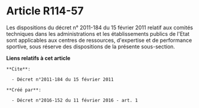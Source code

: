 # Article R114-57

Les dispositions du décret n° 2011-184 du 15 février 2011 relatif aux comités techniques dans les administrations et les
établissements publics de l'Etat sont applicables aux centres de ressources, d'expertise et de performance sportive, sous
réserve des dispositions de la présente sous-section.

**Liens relatifs à cet article**

	**Cite**:

	  - Décret n°2011-184 du 15 février 2011

	**Créé par**:

	  - Décret n°2016-152 du 11 février 2016 - art. 1
